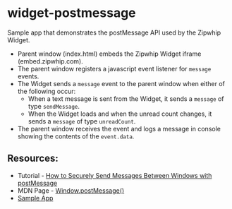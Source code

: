 # widget-postmessage

Sample app that demonstrates the postMessage API used by the Zipwhip Widget.
 
- Parent window (index.html) embeds the Zipwhip Widget iframe (embed.zipwhip.com). 
- The parent window registers a javascript event listener for `message` events.
- The Widget sends a `message` event to the parent window when either of the following occur:
  - When a text message is sent from the Widget, it sends a `message` of type `sendMessage`.
  - When the Widget loads and when the unread count changes, it sends a `message` of type `unreadCount`.
- The parent window receives the event and logs a message in console showing the contents of the `event.data`.


## Resources:

- Tutorial - [How to Securely Send Messages Between Windows with postMessage](https://blog.teamtreehouse.com/cross-domain-messaging-with-postmessage)
- MDN Page -  [Window.postMessage()](https://developer.mozilla.org/en-US/docs/Web/API/Window/postMessage)
- [Sample App](https://johnchaffee.wiki/widget-postmessage/)